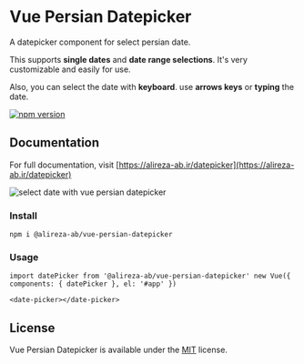 # Vue Persian Datepicker

A datepicker component for select persian date.

This supports **single dates** and **date range selections**. It's very customizable and easily for use.

Also, you can select the date with **keyboard**. use **arrows keys** or **typing** the date.

[![npm version](https://img.shields.io/npm/v/@alireza-ab/vue-persian-datepicker)](https://www.npmjs.com/package/@alireza-ab/vue-persian-datepicker)

## Documentation

For full documentation, visit [https://alireza-ab.ir/datepicker](https://alireza-ab.ir/datepicker)

![select date with vue persian datepicker](https://alireza-ab.ir/images/GIFs/selectWithArrow.gif)

### Install

```shell
npm i @alireza-ab/vue-persian-datepicker
```

### Usage

```vue
import datePicker from '@alireza-ab/vue-persian-datepicker' new Vue({
components: { datePicker }, el: '#app' })
```

```
<date-picker></date-picker>
```

## License

Vue Persian Datepicker is available under the [MIT](https://opensource.org/licenses/MIT) license.
